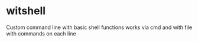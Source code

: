 # witshell
Custom command line with basic shell functions works via cmd and with file with commands on each line
